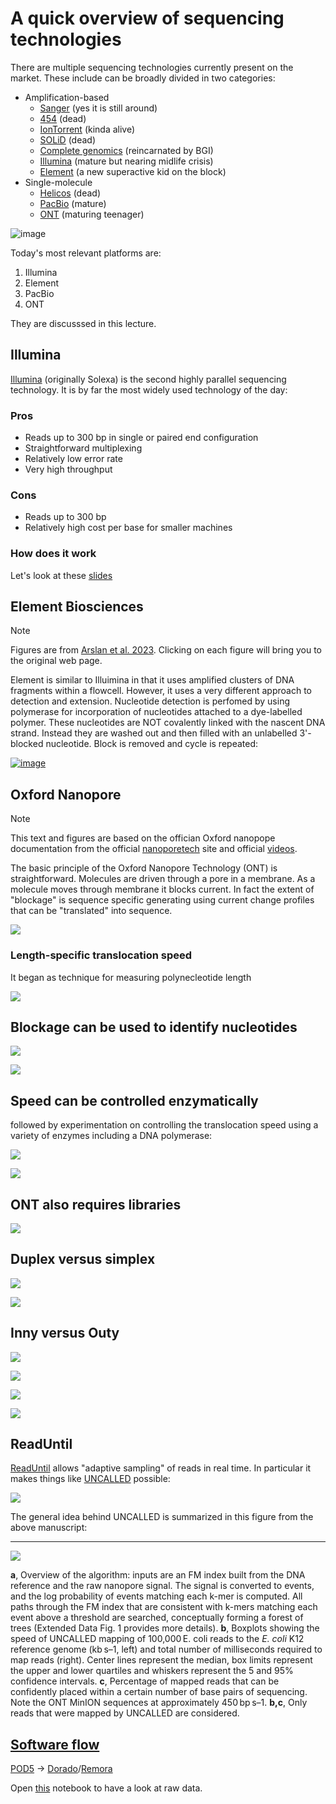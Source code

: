 # A quick overview of sequencing technologies

There are multiple sequencing technologies currently present on the market. These include can be broadly divided in two categories:

- Amplification-based
  - [Sanger](https://www.ncbi.nlm.nih.gov/pmc/articles/PMC431765/pdf/pnas00043-0271.pdf) (yes it is still around)
  - [454](https://www.ncbi.nlm.nih.gov/pmc/articles/PMC1464427/) (dead)
  - [IonTorrent](https://www.nature.com/articles/nature10242) (kinda alive)
  - [SOLiD](https://www.ncbi.nlm.nih.gov/pmc/articles/PMC2752135/) (dead)
  - [Complete genomics](http://www.ncbi.nlm.nih.gov/entrez/query.fcgi?cmd=Retrieve&db=PubMed&dopt=Abstract&list_uids=19892942) (reincarnated by BGI)
  - [Illumina](https://www.ncbi.nlm.nih.gov/pmc/articles/PMC2581791/pdf/nihms72488.pdf) (mature but nearing midlife crisis)
  - [Element](https://www.nature.com/articles/s41587-023-01750-7) (a new superactive kid on the block)
- Single-molecule
  - [Helicos](https://genomebiology.biomedcentral.com/articles/10.1186/gb-2010-11-s1-i14) (dead)
  - [PacBio](https://science.sciencemag.org/content/323/5910/133/) (mature)
  - [ONT](https://pubs.acs.org/doi/full/10.1021/ja1087612) (maturing teenager)

![image](https://github.com/nekrut/BMMB582/assets/4291636/95eae4bc-37ea-417f-a106-f1a6140ad1cb)
 
Today's most relevant platforms are:
  1. Illumina
  2. Element
  3. PacBio
  4. ONT

They are discusssed in this lecture.

## Illumina

[Illumina](https://www.ncbi.nlm.nih.gov/pmc/articles/PMC2581791/pdf/nihms72488.pdf) (originally Solexa) is the second highly parallel sequencing technology. 
It is by far the most widely used technology of the day:

### Pros

- Reads up to 300 bp in single or paired end configuration
- Straightforward multiplexing
- Relatively low error rate
- Very high throughput

### Cons

- Reads up to 300 bp
- Relatively high cost per base for smaller machines

### How does it work

Let's look at these [slides](https://docs.google.com/presentation/d/1oF0dqWpGZOytQeuhgoAK0m53-xmGRnqGkJaYEasuSNo/edit?usp=sharing)

## Element Biosciences

> [!NOTE]
> Figures are from [Arslan et al. 2023](https://www.nature.com/articles/s41587-023-01750-7). Clicking on each figure will bring you to the original web page.

Element is similar to Illuimina in that it uses amplified clusters of DNA fragments within a flowcell. However, it uses a very different approach to detection and extension. Nucleotide detection is perfomed by using polymerase for incorporation of nucleotides attached to a dye-labelled polymer. These nucleotides are NOT covalently linked with the nascent DNA strand. Instead they are washed out and then filled with an unlabelled 3'-blocked nucleotide. Block is removed and cycle is repeated:

[![image](https://github.com/nekrut/BMMB582/assets/4291636/fcd30988-1a88-4325-8958-56c8968371fb)](https://www.nature.com/articles/s41587-023-01750-7/figures/1)







## Oxford Nanopore

> [!NOTE]
> This text and figures are based on the offician Oxford nanopоре documentation from the official [nanoporetech](https://community.nanoporetech.com/) site and official [videos](https://www.youtube.com/@OxfordNanoporeTechnologies).

The basic principle of the Oxford Nanopore Technology (ONT) is straightforward. Molecules are driven through a pore in a membrane. As a molecule moves through membrane it blocks current. In fact the extent of "blockage" is sequence specific generating using current change profiles that can be "translated" into sequence.    

![](https://i.imgur.com/e6zA8O2.png)

### Length-specific translocation speed

It began as technique for measuring polynecleotide length

[![](https://i.imgur.com/xl8KQjC.png)](https://www.pnas.org/doi/full/10.1073/pnas.93.24.13770)

## Blockage can be used to identify nucleotides

[![](https://i.imgur.com/1dzTNa8.png)](https://www.ncbi.nlm.nih.gov/pmc/articles/PMC2683137/)

![](https://i.imgur.com/Do6TLIh.png)


## Speed can be controlled enzymatically

followed by experimentation on controlling the translocation speed using a variety of enzymes including a DNA polymerase:

[![](https://i.imgur.com/qipZfI0.png)](https://pubs.acs.org/doi/full/10.1021/ja1087612)


![](https://i.imgur.com/Hrnls6l.png)

## ONT also requires libraries

![](https://i.imgur.com/CeecGrO.png)

## Duplex versus simplex

![](https://i.imgur.com/lW90eiu.png)

![](https://i.imgur.com/R5BU1v1.png)

## Inny versus Outy

![](https://i.imgur.com/Vwh99tc.png)


![](https://i.imgur.com/6ewx95i.png)

![](https://i.imgur.com/U3ELctd.png)

![](https://i.imgur.com/HvaD9qH.png)

## ReadUntil

[ReadUntil](https://github.com/nanoporetech/read_until_api) allows "adaptive sampling" of reads in real time. In particular it makes things like [UNCALLED](https://github.com/skovaka/UNCALLED) possible:

[![](https://i.imgur.com/GXs57S3.png)](https://www.nature.com/articles/s41587-020-0731-9)

The general idea behind UNCALLED is summarized in this figure from the above manuscript:

-----

![](https://i.imgur.com/5itIs1D.png)

**a**, Overview of the algorithm: inputs are an FM index built from the DNA reference and the raw nanopore signal. The signal is converted to events, and the log probability of events matching each k-mer is computed. All paths through the FM index that are consistent with k-mers matching each event above a threshold are searched, conceptually forming a forest of trees (Extended Data Fig. 1 provides more details). **b**, Boxplots showing the speed of UNCALLED mapping of 100,000 E. coli reads to the *E. coli* K12 reference genome (kb s–1, left) and total number of milliseconds required to map reads (right). Center lines represent the median, box limits represent the upper and lower quartiles and whiskers represent the 5 and 95% confidence intervals. **c**, Percentage of mapped reads that can be confidently placed within a certain number of base pairs of sequencing. Note the ONT MinION sequences at approximately 450 bp s–1. **b,c**, Only reads that were mapped by UNCALLED are considered.


## [Software flow](https://github.com/nanoporetech)

[POD5](https://github.com/nanoporetech/pod5-file-format) -> [Dorado](https://github.com/nanoporetech/dorado)/[Remora](https://github.com/nanoporetech/remora)

Open [this](https://colab.research.google.com/drive/1GdUhZMmopyUMNTMEJh0TE9GtoIiO-U0-?usp=sharing) notebook to have a look at raw data.
